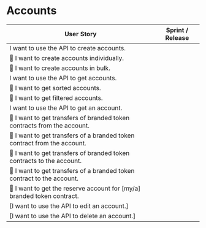 # Accounts
| User Story | Sprint / Release |
|---|---|
| I want to use the API to create accounts. |   |
| :pushpin: I want to create accounts individually. |   |
| :pushpin: I want to create accounts in bulk. |   |
| I want to use the API to get accounts. |   |
| :pushpin: I want to get sorted accounts. |   |
| :pushpin: I want to get filtered accounts. |   |
| I want to use the API to get an account. |   |
| :pushpin: I want to get transfers of branded token contracts from the account. |   |
| :pushpin: I want to get transfers of a branded token contract from the account. |   |
| :pushpin: I want to get transfers of branded token contracts to the account. |   |
| :pushpin: I want to get transfers of a branded token contract to the account. |   |
| :pushpin: I want to get the reserve account for [my/a] branded token contract. |   |
| [I want to use the API to edit an account.] |   |
| [I want to use the API to delete an account.] |   |